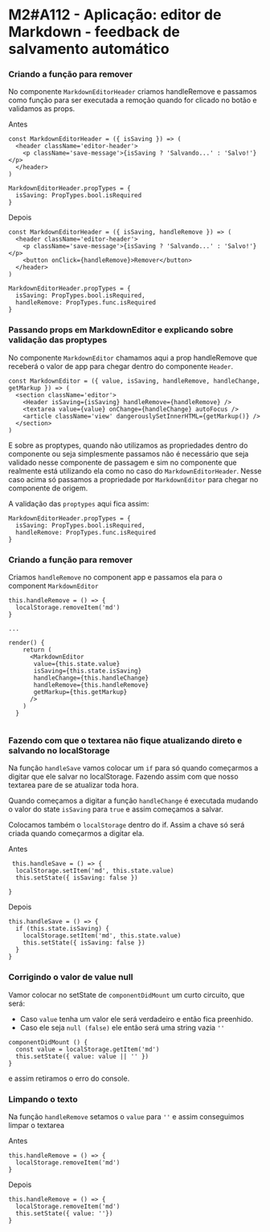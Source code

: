 # M2#A112 - Aplicação: editor de Markdown - feedback de salvamento automático

### Criando a função para remover

No componente `MarkdownEditorHeader` criamos handleRemove e passamos como função para ser executada a remoção quando for clicado no botão e validamos as props.

Antes
```
const MarkdownEditorHeader = ({ isSaving }) => (
  <header className='editor-header'>
    <p className='save-message'>{isSaving ? 'Salvando...' : 'Salvo!'}</p>
  </header>
)

MarkdownEditorHeader.propTypes = {
  isSaving: PropTypes.bool.isRequired
}
```

Depois
```
const MarkdownEditorHeader = ({ isSaving, handleRemove }) => (
  <header className='editor-header'>
    <p className='save-message'>{isSaving ? 'Salvando...' : 'Salvo!'}</p>
    <button onClick={handleRemove}>Remover</button>
  </header>
)

MarkdownEditorHeader.propTypes = {
  isSaving: PropTypes.bool.isRequired,
  handleRemove: PropTypes.func.isRequired
}

```

### Passando props em  MarkdownEditor e explicando sobre validação das proptypes
No componente `MarkdownEditor` chamamos aqui a prop handleRemove que receberá o valor de app para chegar dentro do componente `Header`.
```
const MarkdownEditor = ({ value, isSaving, handleRemove, handleChange, getMarkup }) => (
  <section className='editor'>
    <Header isSaving={isSaving} handleRemove={handleRemove} />
    <textarea value={value} onChange={handleChange} autoFocus />
    <article className='view' dangerouslySetInnerHTML={getMarkup()} />
  </section>
)
```

E sobre as proptypes, quando não utilizamos as propriedades dentro do componente ou seja simplesmente passamos não é necessário que seja validado nesse componente de passagem e sim no componente que realmente está utilizando ela como no caso do `MarkdownEditorHeader`. Nesse caso acima só passamos a propriedade por `MarkdownEditor` para chegar no componente de origem.

A validação das `proptypes` aqui fica assim:
```
MarkdownEditorHeader.propTypes = {
  isSaving: PropTypes.bool.isRequired,
  handleRemove: PropTypes.func.isRequired
}
```

### Criando a função para remover
Criamos `handleRemove` no component app e passamos ela para o component `MarkdownEditor`


```
this.handleRemove = () => {
  localStorage.removeItem('md')
}

...

render() {
    return (
      <MarkdownEditor
       value={this.state.value}
       isSaving={this.state.isSaving}
       handleChange={this.handleChange}
       handleRemove={this.handleRemove}
       getMarkup={this.getMarkup}
      />
    )
  }


```

### Fazendo com que o textarea não fique atualizando direto e salvando no localStorage

Na função `handleSave` vamos colocar um `if` para só quando começarmos a digitar que ele salvar no localStorage. Fazendo assim com que nosso textarea pare de se atualizar toda hora.

Quando começamos a digitar a função `handleChange` é executada mudando o valor do state `isSaving` para `true` e assim começamos a salvar.

Colocamos também o `localStorage` dentro do if. Assim a chave só será criada quando começarmos a digitar ela.

Antes
```
 this.handleSave = () => {
  localStorage.setItem('md', this.state.value)
  this.setState({ isSaving: false })

}
```

Depois
```
this.handleSave = () => {
  if (this.state.isSaving) {
    localStorage.setItem('md', this.state.value)
    this.setState({ isSaving: false })
  }
}
```

### Corrigindo o valor de value null

Vamor colocar no setState de `componentDidMount` um curto circuito, que será:
- Caso `value` tenha um valor ele será verdadeiro e então fica preenhido.
- Caso ele seja `null (false)` ele então será uma string vazia `''`

```
componentDidMount () {
  const value = localStorage.getItem('md')
  this.setState({ value: value || '' })
}
```

e assim retiramos o erro do console.

### Limpando o texto
Na função `handleRemove` setamos o `value` para `''` e assim conseguimos limpar o textarea

Antes
```
this.handleRemove = () => {
  localStorage.removeItem('md')
}
```

Depois
```
this.handleRemove = () => {
  localStorage.removeItem('md')
  this.setState({ value: ''})
}
```
